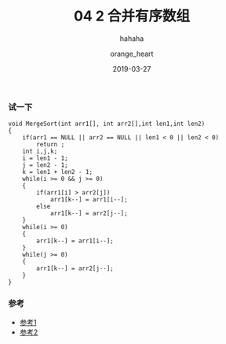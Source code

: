 ﻿---
layout:     post
title:      04 2 合并有序数组
subtitle:   hahaha
date:       2019-03-27
author:     orange_heart
header-img: img/2019-5.jpg
catalog: true
tags:
    - 记忆卡片
---

### 试一下

```objc
void MergeSort(int arr1[], int arr2[],int len1,int len2)
{
	if(arr1 == NULL || arr2 == NULL || len1 < 0 || len2 < 0)
		return ;
	int i,j,k;
	i = len1 - 1;
	j = len2 - 1;
	k = len1 + len2 - 1;
	while(i >= 0 && j >= 0)
	{
		if(arr1[i] > arr2[j])
			arr1[k--] = arr1[i--];
		else
			arr1[k--] = arr2[j--];
	}
	while(i >= 0)
	{
		arr1[k--] = arr1[i--];
	}
	while(j >= 0)
	{
		arr1[k--] = arr2[j--];
	}
}
```

### 参考

- [参考1](https://github.com/zhedahht/CodingInterviewChinese2)
- [参考2](https://github.com/gatieme/CodingInterviews)
